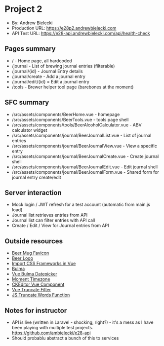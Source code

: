 # Project 2
+ By: Andrew Bielecki
+ Production URL: <https://e28p2.andrewbielecki.com>
+ API Test URL: <https://e28-api.andrewbielecki.com/api/health-check>

## Pages summary
* / - Home page, all hardcoded
* /journal - List of brewing journal entries (filterable)
* /journal/{id} - Journal Entry details
* /journal/create - Add a journal entry
* /journal/edit/{id} = Edit a journal entry
* /tools - Brewer helper tool page (barebones at the moment)

## SFC summary
* /src/assets/components/BeerHome.vue - homepage
* /src/assets/components/BeerTools.vue - tools page shell
* /src/assets/components/tools/BeerAlcoholCalculator.vue - ABV calculator widget
* /src/assets/components/journal/BeerJournalList.vue - List of journal entries
* /src/assets/components/journal/BeerJournalView.vue - View a specific entry
* /src/assets/components/journal/BeerJournalCreate.vue - Create journal shell
* /src/assets/components/journal/BeerJournalEdit.vue - Edit journal shell
* /src/assets/components/journal/BeerJournalForm.vue - Shared form for journal entry create/edit

## Server interaction
* Mock login / JWT refresh for a test account (automatic from main.js load)
* Journal list retrieves entries from API
* Journal list can filter entries with API call
* Create / Edit / View for Journal entries from API

## Outside resources
* [Beer Mug Favicon](https://favicon.io/emoji-favicons/beer-mug/)
* [Beer Logo](http://pngimg.com/download/2383)
* [Import CSS Frameworks in Vue](https://alligator.io/vuejs/css-frameworks-vuejs/)
* [Bulma](https://bulma.io)
* [Vue Bulma Datepicker](https://github.com/vue-bulma/datepicker)
* [Moment Timezone](https://momentjs.com/timezone/)
* [CKEditor Vue Component](https://ckeditor.com/docs/ckeditor5/latest/builds/guides/integration/frameworks/vuejs.html)
* [Vue Truncate Filter](https://forum.vuejs.org/t/truncate-filter-with-html/50023)
* [JS Truncate Words Function](https://www.w3resource.com/javascript-exercises/javascript-string-exercise-24.php)

## Notes for instructor
* API is live (written in Laravel - shocking, right?) - it's a mess as I have been playing with multiple test
projects. <https://github.com/ambielecki/e28-api>
* Should probablu abstract a bunch of this to services
